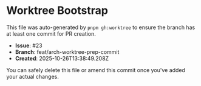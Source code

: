 # Worktree Bootstrap

This file was auto-generated by `pnpm gh:worktree` to ensure the branch has at least one commit for PR creation.

- **Issue**: #23
- **Branch**: feat/arch-worktree-prep-commit
- **Created**: 2025-10-26T13:38:49.208Z

You can safely delete this file or amend this commit once you've added your actual changes.
